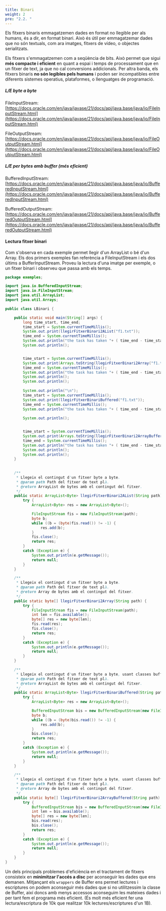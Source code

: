 ```yaml
---
title: Binari
weight: 2
pre: "2.2. "
---
```


Els fitxers binaris emmagatzemen dades en format no llegible per als humans, és a dir, en format binari. Això és útil per emmagatzemar dades que no són textuals, com ara imatges, fitxers de vídeo, o objectes serialitzats. 

Els fitxers s'emmagatzemen com a seqüència de bits. Això permet que sigui **més compacte i eficient** en quant a espai i temps de processament que en un fitxer de text, ja que no cal conversions addicionals. Per altra banda, els fitxers binaris **no són legibles pels humans** i poden ser incompatibles entre diferents sistemes operatius, plataformes, o llenguatges de programació.

##### L/E byte a byte

FileInputStream: [https://docs.oracle.com/en/java/javase/21/docs/api/java.base/java/io/FileInputStream.html](https://docs.oracle.com/en/java/javase/21/docs/api/java.base/java/io/FileInputStream.html)

FileOutputStream: [https://docs.oracle.com/en/java/javase/21/docs/api/java.base/java/io/FileOutputStream.html](https://docs.oracle.com/en/java/javase/21/docs/api/java.base/java/io/FileOutputStream.html)


#####    L/E per bytes amb buffer (més eficient)

BufferedInputStream: [https://docs.oracle.com/en/java/javase/21/docs/api/java.base/java/io/BufferedInputStream.html](https://docs.oracle.com/en/java/javase/21/docs/api/java.base/java/io/BufferedInputStream.html)

BufferedOutputStream: [https://docs.oracle.com/en/java/javase/21/docs/api/java.base/java/io/BufferedOutputStream.html](https://docs.oracle.com/en/java/javase/21/docs/api/java.base/java/io/BufferedOutputStream.html)


#### Lectura fitxer binari

Com s'observa en cada exemple permet llegir d'un ArrayList o bé d'un Array. Els dos primers exemples fan referència a FileInputStream i els dos últims a BufferInputStream. Proveu la lectura d'una imatge per exemple, o un fitxer binari i observeu que passa amb els temps.

``` java
package exemples;

import java.io.BufferedInputStream;
import java.io.FileInputStream;
import java.util.ArrayList;
import java.util.Arrays;

public class LBinari {

	public static void main(String[] args) {
		long time_start, time_end;
		time_start = System.currentTimeMillis();
		System.out.print(llegirFitxerBinari2AList("f1.txt"));
		time_end = System.currentTimeMillis();
		System.out.println("the task has taken "+ ( time_end - time_start ) +" milliseconds");
		System.out.println();


		time_start = System.currentTimeMillis();
		System.out.print(Arrays.toString(llegirFitxerBinari2Array("f1.txt")));
		time_end = System.currentTimeMillis();
		System.out.println("the task has taken "+ ( time_end - time_start ) +" milliseconds");
		System.out.println();
		System.out.println();
		
		System.out.println("\n");
		time_start = System.currentTimeMillis();
		System.out.print(llegirFitxerBinariBuffered("f1.txt"));
		time_end = System.currentTimeMillis();
		System.out.println("the task has taken "+ ( time_end - time_start ) +" milliseconds");
		
		System.out.println();


		time_start = System.currentTimeMillis();
		System.out.print(Arrays.toString(llegirFitxerBinari2ArrayBuffered("f1.txt")));
		time_end = System.currentTimeMillis();
		System.out.println("the task has taken "+ ( time_end - time_start ) +" milliseconds");
		System.out.println();
		System.out.println();
	}
	
	
	/**
	 * Llegeix el contingut d'un fitxer byte a byte.
	 * @param path Path del fitxer de text plà.
	 * @return ArrayList de bytes amb el contingut del fitxer.
	 */
	public static ArrayList<Byte> llegirFitxerBinari2AList(String path) {
		try {
			ArrayList<Byte> res = new ArrayList<Byte>();

			FileInputStream fis = new FileInputStream(path);
			byte b;
			while ((b = (byte)fis.read()) != -1) {
				res.add(b);
			}
			fis.close();
			return res;
		}
		catch (Exception e) {
			System.out.println(e.getMessage());
			return null;
		}
	}

	/**
	 * Llegeix el contingut d'un fitxer byte a byte.
	 * @param path Path del fitxer de text plà.
	 * @return Array de bytes amb el contingut del fitxer.
	 */
	public static byte[] llegirFitxerBinari2Array(String path) {
		try {
			FileInputStream fis = new FileInputStream(path);
			int len = fis.available();
			byte[] res = new byte[len];
			fis.read(res);
			fis.close();
			return res;
		}
		catch (Exception e) {
			System.out.println(e.getMessage());
			return null;
		}
	}

	/**
	 * Llegeix el contingut d'un fitxer byte a byte, usant classes buffered.
	 * @param path Path del fitxer de text plà.
	 * @return ArrayList de bytes amb el contingut del fitxer.
	 */
	public static ArrayList<Byte> llegirFitxerBinariBuffered(String path) {
		try {
			ArrayList<Byte> res = new ArrayList<Byte>();

			BufferedInputStream bis = new BufferedInputStream(new FileInputStream(path));
			byte b;
			while ((b = (byte)bis.read()) != -1) {
				res.add(b);
			}
			bis.close();
			return res;
		}
		catch (Exception e) {
			System.out.println(e.getMessage());
			return null;
		}
	}

	/**
	 * Llegeix el contingut d'un fitxer byte a byte, usant classes buffered.
	 * @param path Path del fitxer de text plà.
	 * @return Array de bytes amb el contingut del fitxer.
	 */
	public static byte[] llegirFitxerBinari2ArrayBuffered(String path) {
		try {
			BufferedInputStream bis = new BufferedInputStream(new FileInputStream(path));
			int len = bis.available();
			byte[] res = new byte[len];
			bis.read(res);
			bis.close();
			return res;
		}
		catch (Exception e) {
			System.out.println(e.getMessage());
			return null;
		}
	}
}
```

Un dels principals problemes d'eficiència en el tractament de fitxers consisteix en **minimitzar l'accés a disc** per aconseguir les dades que ens demanen. Mitjançant els `wrappers` de Buffer ens permet lectures i escriptures on podem aconseguir més dades que si no utilitzessim la classe de Buffer, així doncs amb menys accessos aconseguim les mateixes dades i per tant fem el programa més eficient. (És molt més eficient fer una lectura/escriptura de 10k que realitzar 10k lectures/escriptures d'un 1B).

